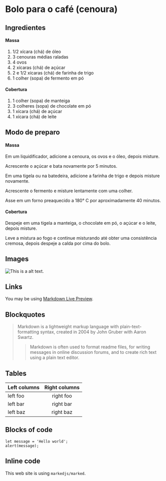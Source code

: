 # Bolo para o café (cenoura)

## Ingredientes

#### Massa

1. 1/2 xícara (chá) de óleo
1. 3 cenouras médias raladas
1. 4 ovos
1. 2 xícaras (chá) de açúcar
1. 2 e 1/2 xícaras (chá) de farinha de trigo
1. 1 colher (sopa) de fermento em pó

#### Cobertura

1. 1 colher (sopa) de manteiga
1. 3 colheres (sopa) de chocolate em pó
1. 1 xícara (chá) de açúcar
1. 1 xícara (chá) de leite

## Modo de preparo 

#### Massa

Em um liquidificador, adicione a cenoura, os ovos e o óleo, depois misture.

Acrescente o açúcar e bata novamente por 5 minutos.

Em uma tigela ou na batedeira, adicione a farinha de trigo e depois misture novamente.

Acrescente o fermento e misture lentamente com uma colher.

Asse em um forno preaquecido a 180° C por aproximadamente 40 minutos.

#### Cobertura

Despeje em uma tigela a manteiga, o chocolate em pó, o açúcar e o leite, depois misture.

Leve a mistura ao fogo e continue misturando até obter uma consistência cremosa, depois despeje a calda por cima do bolo.


## Images

![This is a alt text.](https://img.itdg.com.br/tdg/images/recipes/000/000/023/323619/323619_original.jpg?mode=crop&width=710&height=400 "This is a sample image.")

## Links

You may be using [Markdown Live Preview](https://markdownlivepreview.com/).

## Blockquotes

> Markdown is a lightweight markup language with plain-text-formatting syntax, created in 2004 by John Gruber with Aaron Swartz.
>
>> Markdown is often used to format readme files, for writing messages in online discussion forums, and to create rich text using a plain text editor.

## Tables

| Left columns  | Right columns |
| ------------- |:-------------:|
| left foo      | right foo     |
| left bar      | right bar     |
| left baz      | right baz     |

## Blocks of code

```
let message = 'Hello world';
alert(message);
```

## Inline code

This web site is using `markedjs/marked`.